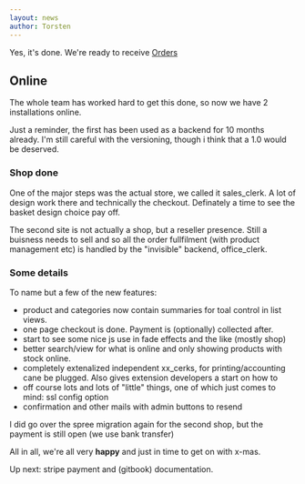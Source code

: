 ```yaml
---
layout: news
author: Torsten
---
```


Yes, it's done. We're ready to receive [Orders](http://auringostaitaan.fi)

## Online

The whole team has worked hard to get this done, so now we have 2 installations online.

Just a reminder, the first has been used as a backend for 10 months already. 
I'm still careful with the versioning, though i think that a 1.0 would be deserved.

### Shop done

One of the major steps was the actual store, we called it sales_clerk. 
A lot of design work there and technically the checkout.
Definately a time to see the basket design choice pay off.

The second site is not actually a shop, but a reseller presence. Still a buisness needs to sell and so all the 
order fullfilment (with product management etc) is handled by the "invisible" backend, office_clerk.

### Some details

To name but a few of the new features:

- product and categories now contain summaries for toal control in list views. 
- one page checkout is done. Payment is (optionally) collected after.
- start to see some nice js use in fade effects and the like (mostly shop)
- better search/view for what is online and only showing products with stock online.
- completely extenalized independent xx_cerks, for printing/accounting cane be plugged. Also gives extension developers a start on how to
- off course lots and lots of "little" things, one of which just comes to mind: ssl config option
- confirmation and other mails with admin buttons to resend

I did go over the spree migration again for the second shop, but the payment is still open (we use bank transfer)

All in all, we're all very **happy** and just in time to get on with x-mas.

Up next: stripe payment and (gitbook) documentation.